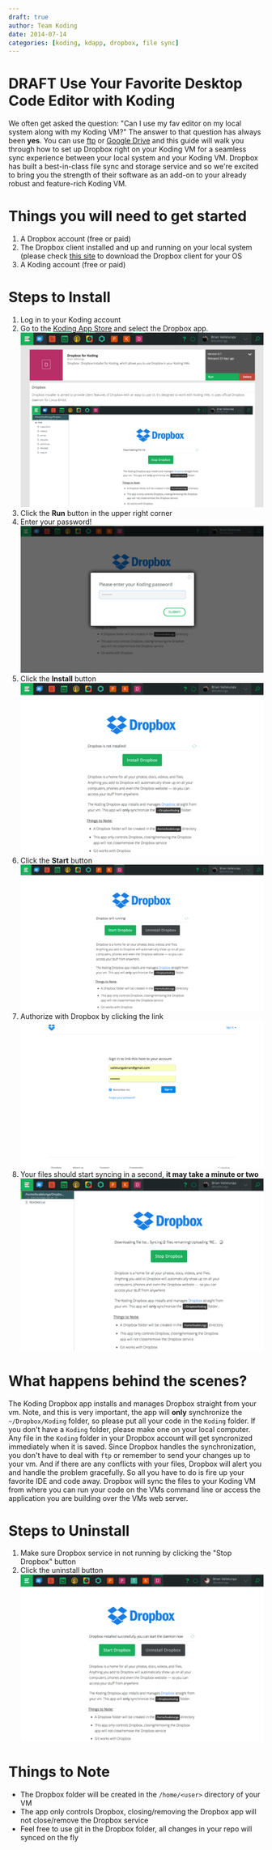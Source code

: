 ```yaml
---
draft: true
author: Team Koding
date: 2014-07-14
categories: [koding, kdapp, dropbox, file sync]
---
```


# DRAFT Use Your Favorite Desktop Code Editor with Koding

We often get asked the question: "Can I use my fav editor on my local system along with my Koding VM?" The answer to that question has always been **yes**. You can use [ftp](http://learn.koding.com/guides/setting-up-ftp-on-koding/) or [Google Drive](http://learn.koding.com/guides/sync-files-google-drive/) and this guide will walk you through how to set up Dropbox right on your Koding VM for a seamless sync experience between your local system and your Koding VM. Dropbox has built a best-in-class file sync and storage service and so we're excited to bring you the strength of their software as an add-on to your already robust and feature-rich Koding VM.

# Things you will need to get started
1. A Dropbox account (free or paid)
2. The Dropbox client installed and up and running on your local system (please check [this site](http://dropbox.com/download) to download the Dropbox client for your OS
3. A Koding account (free or paid)

# Steps to Install

1. Log in to your Koding account
2. Go to the [Koding App Store](https://koding.com/Apps) and select the Dropbox app. ![app-store](app-store.png)
2. Click the **Run** button in the upper right corner
3. Enter your password! ![password](password.png)
4. Click the **Install** button ![install](install.png)
5. Click the **Start** button ![start](start.png)
6. Authorize with Dropbox by clicking the link ![authorize](authorize.png)
7. Your files should start syncing in a second, **it may take a minute or two** ![wait](wait.png)

# What happens behind the scenes?

The Koding Dropbox app installs and manages Dropbox straight from your vm. Note, and this is very important, the app will **only** synchronize the `~/Dropbox/Koding` folder, so please put all your code in the `Koding` folder. If you don't have a `Koding` folder, please make one on your local computer. Any file in the `Koding` folder in your Dropbox account will get syncronized immediately when it is saved. Since Dropbox handles the synchronization, you don't have to deal with `ftp` or remember to send your changes up to your vm. And if there are any conflicts with your files, Dropbox will alert you and handle the problem gracefully. So all you have to do is fire up your favorite IDE and code away. Dropbox will sync the files to your Koding VM from where you can run your code on the VMs command line or access the application you are building over the VMs web server.


# Steps to Uninstall

1. Make sure Dropbox service in not running by clicking the "Stop Dropbox" button
2. Click the uninstall button ![uninstall](uninstall.png)

# Things to Note

- The Dropbox folder will be created in the `/home/<user>` directory of your VM
- The app only controls Dropbox, closing/removing the Dropbox app will not close/remove the Dropbox service
- Feel free to use git in the Dropbox folder, all changes in your repo will synced on the fly
